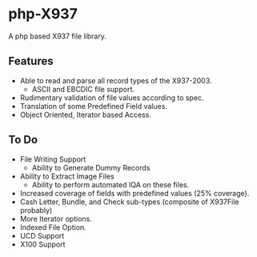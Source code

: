 php-X937
========

A php based X937 file library.

Features
--------

* Able to read and parse all record types of the  X937-2003.
  * ASCII and EBCDIC file support.
* Rudimentary validation of file values according to spec.
* Translation of some Predefined Field values.
* Object Oriented, Iterator based Access.

To Do
-----
* File Writing Support
  * Ability to Generate Dummy Records
* Ability to Extract Image Files
  * Ability to perform automated IQA on these files.
* Increased coverage of fields with predefined values (25% coverage).
* Cash Letter, Bundle, and Check sub-types (composite of X937File probably)
* More Iterator options.
* Indexed File Option.
* UCD Support
* X100 Support
